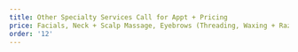 ```yaml
---
title: Other Specialty Services Call for Appt + Pricing
price: Facials, Neck + Scalp Massage, Eyebrows (Threading, Waxing + Razor), Manicures
order: '12'
---
```


